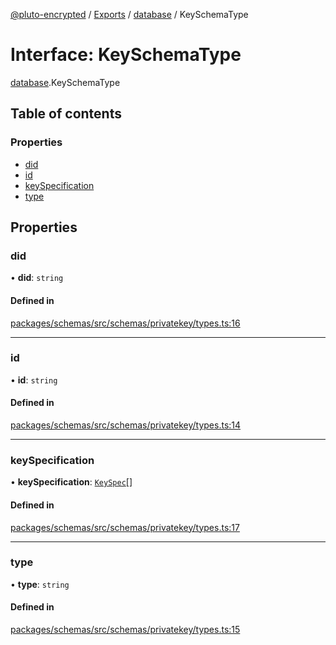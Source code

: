 [@pluto-encrypted](../README.md) / [Exports](../modules.md) / [database](../modules/database-1.md) / KeySchemaType

# Interface: KeySchemaType

[database](../modules/database-1.md).KeySchemaType

## Table of contents

### Properties

- [did](database-1.KeySchemaType.md#did)
- [id](database-1.KeySchemaType.md#id)
- [keySpecification](database-1.KeySchemaType.md#keyspecification)
- [type](database-1.KeySchemaType.md#type)

## Properties

### did

• **did**: `string`

#### Defined in

[packages/schemas/src/schemas/privatekey/types.ts:16](https://github.com/atala-community-projects/pluto-encrypted/blob/dd87575/packages/schemas/src/schemas/privatekey/types.ts#L16)

___

### id

• **id**: `string`

#### Defined in

[packages/schemas/src/schemas/privatekey/types.ts:14](https://github.com/atala-community-projects/pluto-encrypted/blob/dd87575/packages/schemas/src/schemas/privatekey/types.ts#L14)

___

### keySpecification

• **keySpecification**: [`KeySpec`](database-1.KeySpec.md)[]

#### Defined in

[packages/schemas/src/schemas/privatekey/types.ts:17](https://github.com/atala-community-projects/pluto-encrypted/blob/dd87575/packages/schemas/src/schemas/privatekey/types.ts#L17)

___

### type

• **type**: `string`

#### Defined in

[packages/schemas/src/schemas/privatekey/types.ts:15](https://github.com/atala-community-projects/pluto-encrypted/blob/dd87575/packages/schemas/src/schemas/privatekey/types.ts#L15)
